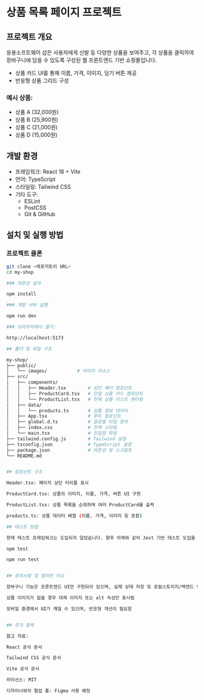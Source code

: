 # 상품 목록 페이지 프로젝트

## 프로젝트 개요

응용소프트웨어 샵은 사용자에게 신발 등 다양한 상품을 보여주고, 각 상품을 클릭하여 장바구니에 담을 수 있도록 구성된 웹 프론트엔드 기반 쇼핑몰입니다.

- 상품 카드 UI를 통해 이름, 가격, 이미지, 담기 버튼 제공  
- 반응형 상품 그리드 구성

### 예시 상품:
- 상품 A (32,000원)  
- 상품 B (25,900원)  
- 상품 C (21,000원)  
- 상품 D (15,000원)  

## 개발 환경

- 프레임워크: React 18 + Vite  
- 언어: TypeScript  
- 스타일링: Tailwind CSS  
- 기타 도구:  
  - ESLint  
  - PostCSS  
  - Git & GitHub  

## 설치 및 실행 방법

### 프로젝트 클론

```bash
git clone <레포지토리 URL>
cd my-shop

### 의존성 설치

npm install

### 개발 서버 실행

npm run dev

### 브라우저에서 열기:

http://localhost:5173

## 폴더 및 파일 구조

my-shop/
├── public/
│   └── images/           # 이미지 리소스
├── src/
│   ├── components/
│   │   ├── Header.tsx        # 상단 헤더 컴포넌트
│   │   ├── ProductCard.tsx   # 단일 상품 카드 컴포넌트
│   │   └── ProductList.tsx   # 전체 상품 리스트 렌더링
│   ├── data/
│   │   └── products.ts       # 상품 정보 데이터
│   ├── App.tsx               # 루트 컴포넌트
│   ├── global.d.ts           # 글로벌 타입 정의
│   ├── index.css             # 전역 스타일
│   └── main.tsx              # 진입점 파일
├── tailwind.config.js        # Tailwind 설정
├── tsconfig.json             # TypeScript 설정
├── package.json              # 의존성 및 스크립트
└── README.md


## 컴포넌트 구조

Header.tsx: 페이지 상단 타이틀 표시

ProductCard.tsx: 상품의 이미지, 이름, 가격, 버튼 UI 구현

ProductList.tsx: 상품 목록을 순회하며 여러 ProductCard를 출력

products.ts: 상품 데이터 배열 (이름, 가격, 이미지 등 포함)

## 테스트 방법

현재 테스트 프레임워크는 도입되지 않았습니다. 향후 아래와 같이 Jest 기반 테스트 도입을 계획 중입니다:

npm test

npm run test


## 유의사항 및 알려진 이슈

장바구니 기능은 프론트엔드 UI만 구현되어 있으며, 실제 상태 저장 및 로컬스토리지/백엔드 연동은 미구현

상품 이미지가 없을 경우 대체 이미지 또는 alt 속성만 표시됨

모바일 환경에서 UI가 깨질 수 있으며, 반응형 개선이 필요함


## 추가 항목

참고 자료:

React 공식 문서

Tailwind CSS 공식 문서

Vite 공식 문서

라이선스: MIT

디자이너와의 협업 툴: Figma 사용 예정


